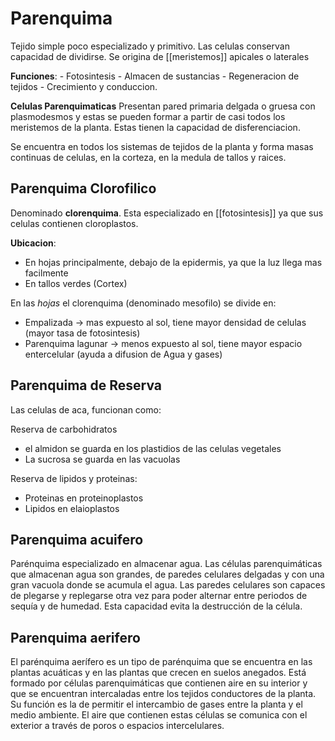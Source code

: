 # Parenquima

Tejido simple poco especializado y primitivo. Las celulas conservan capacidad de dividirse.
Se origina de [[meristemos]] apicales o laterales

**Funciones**:
	- Fotosintesis
	- Almacen de sustancias
	- Regeneracion de tejidos
	- Crecimiento y conduccion.

**Celulas Parenquimaticas**
Presentan pared primaria delgada o gruesa con plasmodesmos y estas se pueden formar a partir de casi todos los meristemos de la planta. Estas tienen la capacidad de disferenciacion.

Se encuentra en todos los sistemas de tejidos de la planta y forma masas continuas de celulas, en la corteza, en la medula de tallos y raices.

## Parenquima Clorofilico

Denominado **clorenquima**. Esta especializado en [[fotosintesis]] ya que sus celulas contienen cloroplastos.

**Ubicacion**:
- En hojas principalmente, debajo de la epidermis, ya que la luz llega mas facilmente
- En tallos verdes (Cortex)

En las *hojas* el clorenquima (denominado mesofilo) se divide en:
- Empalizada → mas expuesto al sol, tiene mayor densidad de celulas (mayor tasa de fotosintesis)
- Parenquima lagunar → menos expuesto al sol, tiene mayor espacio entercelular (ayuda a difusion de Agua y gases)

## Parenquima de Reserva

Las celulas de aca, funcionan como:

Reserva de carbohidratos
- el almidon se guarda en los plastidios de las celulas vegetales
- La sucrosa se guarda en las vacuolas

Reserva de lipidos y proteinas:
- Proteinas en proteinoplastos 
- Lipidos en elaioplastos

## Parenquima acuifero

Parénquima especializado en almacenar agua. 
Las células parenquimáticas que almacenan agua son grandes, de paredes celulares delgadas y con una gran vacuola donde se acumula el agua. 
Las paredes celulares son capaces de plegarse y replegarse otra vez para poder alternar entre periodos de sequía y de humedad. Esta capacidad evita la destrucción de la célula.

## Parenquima aerifero

El parénquima aerífero es un tipo de parénquima que se encuentra en las plantas acuáticas y en las plantas que crecen en suelos anegados. 
Está formado por células parenquimáticas que contienen aire en su interior y que se encuentran intercaladas entre los tejidos conductores de la planta. 
Su función es la de permitir el intercambio de gases entre la planta y el medio ambiente. El aire que contienen estas células se comunica con el exterior a través de poros o espacios intercelulares.